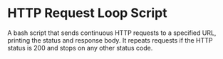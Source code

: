 # HTTP Request Loop Script

A bash script that sends continuous HTTP requests to a specified URL, printing the status and response body. It repeats requests if the HTTP status is 200 and stops on any other status code.
